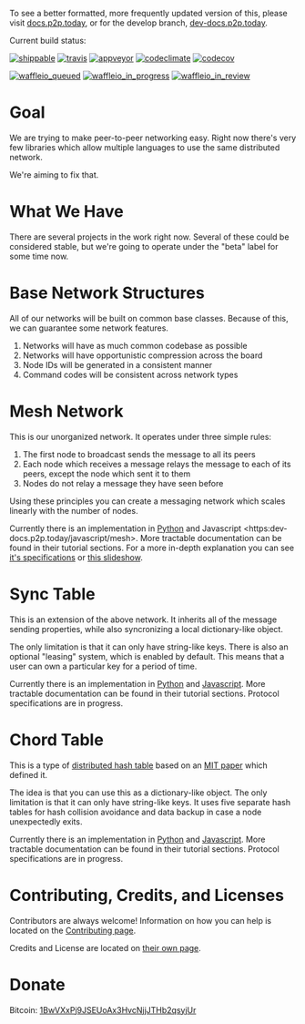 To see a better formatted, more frequently updated version of this, please visit [docs.p2p.today](https://docs.p2p.today), or for the develop branch, [dev-docs.p2p.today](https://dev-docs.p2p.today).

Current build status:

[![shippable](https://img.shields.io/shippable/5750887b2a8192902e225466/develop.svg?maxAge=3600&label=Linux)](https://app.shippable.com/projects/5750887b2a8192902e225466) [![travis](https://img.shields.io/travis/p2p-today/p2p-project/develop.svg?maxAge=3600&label=OSX)](https://travis-ci.org/p2p-today/p2p-project) [![appveyor](https://img.shields.io/appveyor/ci/gappleto97/p2p-project-fowii/develop.svg?maxAge=3600&label=Windows)](https://ci.appveyor.com/project/gappleto97/p2p-project-fowii) [![codeclimate](https://img.shields.io/codeclimate/github/gappleto97/p2p-project.svg?maxAge=3600)](https://codeclimate.com/github/gappleto97/p2p-project) [![codecov](https://img.shields.io/codecov/c/github/p2p-today/p2p-project/develop.svg?maxAge=3600)](https://codecov.io/gh/p2p-today/p2p-project)

[![waffleio\_queued](https://img.shields.io/waffle/label/p2p-today/p2p-project/queued.svg?maxAge=3600&labal=queued)](https://waffle.io/p2p-today/p2p-project) [![waffleio\_in\_progress](https://img.shields.io/waffle/label/p2p-today/p2p-project/in%20progress.svg?maxAge=3600&labal=in%20progress)](https://waffle.io/p2p-today/p2p-project) [![waffleio\_in\_review](https://img.shields.io/waffle/label/p2p-today/p2p-project/in%20review.svg?maxAge=3600&label=in%20review)](https://waffle.io/p2p-today/p2p-project)

Goal
====

We are trying to make peer-to-peer networking easy. Right now there's very few libraries which allow multiple languages to use the same distributed network.

We're aiming to fix that.

What We Have
============

There are several projects in the work right now. Several of these could be considered stable, but we're going to operate under the "beta" label for some time now.

Base Network Structures
=======================

All of our networks will be built on common base classes. Because of this, we can guarantee some network features.

1.  Networks will have as much common codebase as possible
2.  Networks will have opportunistic compression across the board
3.  Node IDs will be generated in a consistent manner
4.  Command codes will be consistent across network types

Mesh Network
============

This is our unorganized network. It operates under three simple rules:

1.  The first node to broadcast sends the message to all its peers
2.  Each node which receives a message relays the message to each of its peers, except the node which sent it to them
3.  Nodes do not relay a message they have seen before

Using these principles you can create a messaging network which scales linearly with the number of nodes.

Currently there is an implementation in [Python](https:dev-docs.p2p.today/python/mesh) and Javascript &lt;https:dev-docs.p2p.today/javascript/mesh&gt;. More tractable documentation can be found in their tutorial sections. For a more in-depth explanation you can see [it's specifications](https:dev-docs.p2p.today/protocol/mesh) or [this slideshow](http://slides.p2p.today/).

Sync Table
==========

This is an extension of the above network. It inherits all of the message sending properties, while also syncronizing a local dictionary-like object.

The only limitation is that it can only have string-like keys. There is also an optional "leasing" system, which is enabled by default. This means that a user can own a particular key for a period of time.

Currently there is an implementation in [Python](https://dev-docs.p2p.today/python/sync) and [Javascript](https://dev-docs.p2p.today/javascript/sync). More tractable documentation can be found in their tutorial sections. Protocol specifications are in progress.

Chord Table
===========

This is a type of [distributed hash table](https://en.wikipedia.org/wiki/Distributed_hash_table) based on an [MIT paper](https://pdos.csail.mit.edu/papers/chord:sigcomm01/chord_sigcomm.pdf) which defined it.

The idea is that you can use this as a dictionary-like object. The only limitation is that it can only have string-like keys. It uses five separate hash tables for hash collision avoidance and data backup in case a node unexpectedly exits.

Currently there is an implementation in [Python](https://dev-docs.p2p.today/python/chord) and [Javascript](https://dev-docs.p2p.today/javascript/chord). More tractable documentation can be found in their tutorial sections. Protocol specifications are in progress.

Contributing, Credits, and Licenses
===================================

Contributors are always welcome! Information on how you can help is located on the [Contributing page](./CONTRIBUTING.rst).

Credits and License are located on [their own page](./docs/License.rst).

Donate
======

Bitcoin: [1BwVXxPj9JSEUoAx3HvcNjjJTHb2qsyjUr](https://blockchain.info/address/1BwVXxPj9JSEUoAx3HvcNjjJTHb2qsyjUr)
